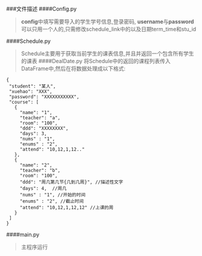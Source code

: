 ###文件描述
####Config.py
>**config**中填写需要导入的学生学号信息,登录密码, 
**username**与**password**可以只用一个人的,只需修改schedule_link中的以及日期term_time和stu_id

####Schedule.py
>Schedule主要用于获取当前学生的课表信息,并且并返回一个包含所有学生的课表
####DealDate.py
>将Schedule中的返回的课程列表传入DataFrame中,然后在将数据处理成以下格式:
 ```text
{
  "student": "某人",
  "xuehao": "XXX",
  "password": "XXXXXXXXXXX",
  "course": [
    {
      "name": "1",
      "teacher": "a",
      "room": "100",
      "ddd": "XXXXXXXX",
      "days": 3,
      "nums" : "1",
      "enums" : "2",
      "attend": "10,12,1,12.."
    },
    {
      "name": "2",
      "teacher": "b",
      "room": "100",
      "ddd": "周几第几节{几到几周}", //描述性文字
      "days": 4,  //周几
      "nums" : "1", //开始的时间
      "enums" : "2", //截止时间
      "attend": "10,12,1,12,12" //上课的周
    }
  ]
}
```
####main.py
>主程序运行



